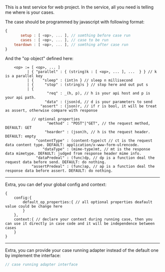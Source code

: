 This is a test service for web project.
In the service, all you need is telling me where is your cases.

The case should be programmed by javascript with following format:
```javascript
{
	   setup : [ <op>, ... ], // somthing before case run
	   cases : [ <op>, ... ], // case to be run
	teardown : [ <op>, ... ], // somthing after case run
}
```

And the "op object" defined here:
```
	<op> := [ <op>, ... ]
		  | { "parallel" : { (string)k : [ <op>, ... ], ...  } } // k is a parallel key
		  | {    "sleep" : (int)n } // sleep n millisecond
		  | {     "stop" : (string)s } // stop here and out put s
		  | {
			       "req" : _(h, p), // h is your api host and p is your api path.
			      "data" : (json)d, // d is your parameters to send
			    "assert" : (json)r, // if r is bool, it will be treat as assert, otherwise compare with response

			// optional properties
			       "method" : "POST"|"GET", // the request method, DEFAULT: GET
			      "hearder" : (json)h, // h is the request header. DEFAULT: empty
			  "contentType" : (content-type)ct // ct is the request data content type. DEFAULT: application/x-www-form-ulrencode.
			     "dataType" : (mime-type)mt, // mt is the response data mimetype. DEFAULT: judged from response header mime info.
			  "dataPredeal" : (func)dp, // dp is a function deal the request data before send. DEFAULT: do nothing.
			"assertPredeal" : (func)ap, // ap is a function deal the response data before assert. DEFAULT: do nothing.

```

--------

Extra, you can def your global config and context:
```javasript
{
	config:{
		default_op_properties:{ // all optional properties deafault value could be change here
		}
	},
	context:{ // declare your context during running case, then you can use it directly in case code and it will be independence between cases
	}
}
```

--------

Extra, you can provide your case running adapter instead of the default one by implement the interface:
```javascript
// case running adapter interface
```
